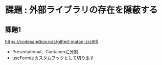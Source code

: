 # 課題 : 外部ライブラリの存在を隠蔽する

## 課題1

https://codesandbox.io/s/gifted-matan-zrzt65

- Presentational、Containerに分割
- useFormはカスタムフックとして切り出す
